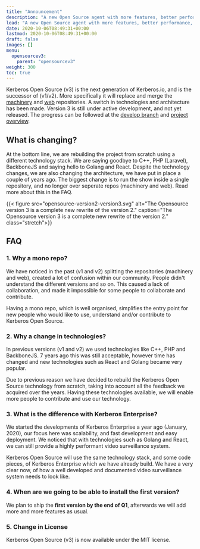 ```yaml
---
title: "Announcement"
description: "A new Open Source agent with more features, better performance, and great UX."
lead: "A new Open Source agent with more features, better performance, and great UX."
date: 2020-10-06T08:49:31+00:00
lastmod: 2020-10-06T08:49:31+00:00
draft: false
images: []
menu:
  opensourcev3:
    parent: "opensourcev3"
weight: 300
toc: true
---
```


Kerberos Open Source (v3) is the next generation of Kerberos.io, and is the successor of (v1/v2). More specifically it will replace and merge the [machinery](https://github.com/kerberos-io/machinery) and [web](https://github.com/kerberos-io/web) repositories. A switch in technologies and architecture has been made. Version 3 is still under active development, and not yet released. The progress can be followed at the [develop branch](https://github.com/kerberos-io/opensource/tree/develop) and [project overview](https://github.com/kerberos-io/opensource/projects/1).

## What is changing?

At the bottom line, we are rebuilding the project from scratch using a different technology stack. We are saying goodbye to C++, PHP (Laravel), BackboneJS and saying hello to Golang and React. Despite the technology changes, we are also changing the architecture, we have put in place a couple of years ago. The biggest change is to run the show inside a single repository, and no longer over seperate repos (machinery and web). Read more about this in the FAQ.

{{< figure src="opensource-version2-version3.svg" alt="The Opensource version 3 is a complete new rewrite of the version 2." caption="The Opensource version 3 is a complete new rewrite of the version 2." class="stretch">}}

## FAQ

### 1. Why a mono repo?

We have noticed in the past (v1 and v2) splitting the repositories (machinery and web), created a lot of confusion within our community. People didn't understand the different versions and so on. This caused a lack of collaboration, and made it impossible for some people to collaborate and contribute.

Having a mono repo, which is well organised, simplifies the entry point for new people who would like to use, understand and/or contribute to Kerberos Open Source.

### 2. Why a change in technologies?

In previous versions (v1 and v2) we used technologies like C++, PHP and BackboneJS. 7 years ago this was still acceptable, however time has changed and new technologies such as React and Golang became very popular.

Due to previous reason we have decided to rebuild the Kerberos Open Source technology from scratch, taking into account all the feedback we acquired over the years. Having these technologies available, we will enable more people to contribute and use our technology.

### 3. What is the difference with Kerberos Enterprise?

We started the developments of Kerberos Enterprise a year ago (January, 2020), our focus here was scalability, and fast development and easy deployment. We noticed that with technologies such as Golang and React, we can still provide a highly performant video surveillance system.

Kerberos Open Source will use the same technology stack, and some code pieces, of Kerberos Enterprise which we have already build. We have a very clear now, of how a well developed and documented video surveillance system needs to look like.

### 4. When are we going to be able to install the first version?

We plan to ship the **first version by the end of Q1**, afterwards we will add more and more features as usual.


### 5. Change in License

Kerberos Open Source (v3) is now available under the MIT license.
